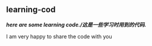 ## learning-cod  
___here are  some learning code./这是一些学习时用到的代码.___

I am very happy to share the code with you  
